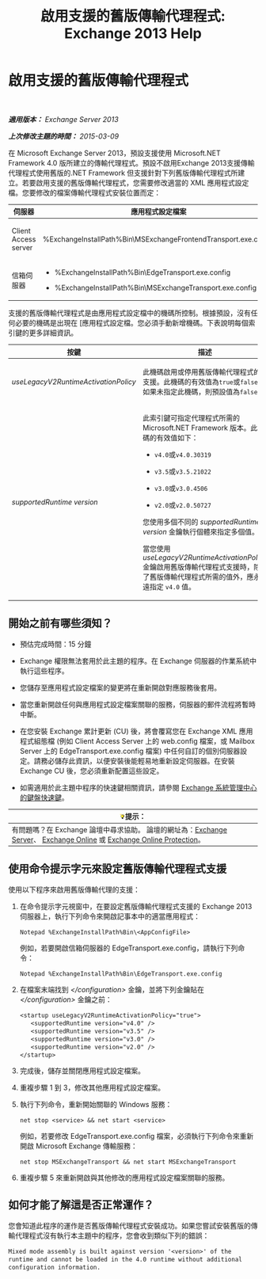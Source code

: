 ﻿---
title: '啟用支援的舊版傳輸代理程式: Exchange 2013 Help'
TOCTitle: 啟用支援的舊版傳輸代理程式
ms:assetid: 00617e87-7199-406e-b4a3-94378f657f1f
ms:mtpsurl: https://technet.microsoft.com/zh-tw/library/JJ591524(v=EXCHG.150)
ms:contentKeyID: 50472443
ms.date: 05/21/2018
mtps_version: v=EXCHG.150
ms.translationtype: MT
---

# 啟用支援的舊版傳輸代理程式

 

_**適用版本：** Exchange Server 2013_

_**上次修改主題的時間：** 2015-03-09_

在 Microsoft Exchange Server 2013，預設支援使用 Microsoft.NET Framework 4.0 版所建立的傳輸代理程式。預設不啟用Exchange 2013支援傳輸代理程式使用舊版的.NET Framework 但支援針對下列舊版傳輸代理程式所建立。若要啟用支援的舊版傳輸代理程式，您需要修改適當的 XML 應用程式設定檔。您要修改的檔案傳輸代理程式安裝位置而定：


<table>
<colgroup>
<col style="width: 33%" />
<col style="width: 33%" />
<col style="width: 33%" />
</colgroup>
<thead>
<tr class="header">
<th>伺服器</th>
<th>應用程式設定檔案</th>
<th>Microsoft Windows 服務</th>
</tr>
</thead>
<tbody>
<tr class="odd">
<td><p>Client Access server</p></td>
<td><p>%ExchangeInstallPath%Bin\MSExchangeFrontendTransport.exe.config</p></td>
<td><p>Microsoft Exchange 前端傳輸 (MSExchangeFrontendTransport)</p></td>
</tr>
<tr class="even">
<td><p>信箱伺服器</p></td>
<td><ul>
<li><p>%ExchangeInstallPath%Bin\EdgeTransport.exe.config</p></li>
<li><p>%ExchangeInstallPath%Bin\MSExchangeTransport.exe.config</p></li>
</ul></td>
<td><p>Microsoft Exchange Transport (MSExchangeTransport)</p></td>
</tr>
</tbody>
</table>


支援的舊版傳輸代理程式是由應用程式設定檔中的機碼所控制。根據預設，沒有任何必要的機碼是出現在 \[應用程式設定檔。您必須手動新增機碼。下表說明每個索引鍵的更多詳細資訊。


<table>
<colgroup>
<col style="width: 50%" />
<col style="width: 50%" />
</colgroup>
<thead>
<tr class="header">
<th>按鍵</th>
<th>描述</th>
</tr>
</thead>
<tbody>
<tr class="odd">
<td><p><em>useLegacyV2RuntimeActivationPolicy</em></p></td>
<td><p>此機碼啟用或停用舊版傳輸代理程式的支援。此機碼的有效值為<code>true</code>或<code>false</code>。如果未指定此機碼，則預設值為<code>false</code>。</p></td>
</tr>
<tr class="even">
<td><p><em>supportedRuntime version</em></p></td>
<td><p>此索引鍵可指定代理程式所需的 Microsoft.NET Framework 版本。此機碼的有效值如下：</p>
<ul>
<li><p><code>v4.0</code>或<code>v4.0.30319</code></p></li>
<li><p><code>v3.5</code>或<code>v3.5.21022</code></p></li>
<li><p><code>v3.0</code>或<code>v3.0.4506</code></p></li>
<li><p><code>v2.0</code>或<code>v2.0.50727</code></p></li>
</ul>
<p>您使用多個不同的 <em>supportedRuntime version</em> 金鑰執行個體來指定多個值。</p>
<p>當您使用 <em>useLegacyV2RuntimeActivationPolicy</em> 金鑰啟用舊版傳輸代理程式支援時，除了舊版傳輸代理程式所需的值外，應永遠指定 <code>v4.0</code> 值。</p></td>
</tr>
</tbody>
</table>


## 開始之前有哪些須知？

  - 預估完成時間：15 分鐘

  - Exchange 權限無法套用於此主題的程序。在 Exchange 伺服器的作業系統中執行這些程序。

  - 您儲存至應用程式設定檔案的變更將在重新開啟對應服務後套用。

  - 當您重新開啟任何與應用程式設定檔案關聯的服務，伺服器的郵件流程將暫時中斷。

  - 在您安裝 Exchange 累計更新 (CU) 後，將會覆寫您在 Exchange XML 應用程式組態檔 (例如 Client Access Server 上的 web.config 檔案，或 Mailbox Server 上的 EdgeTransport.exe.config 檔案) 中任何自訂的個別伺服器設定。請務必儲存此資訊，以便安裝後能輕易地重新設定伺服器。在安裝 Exchange CU 後，您必須重新配置這些設定。

  - 如需適用於此主題中程序的快速鍵相關資訊，請參閱 [Exchange 系統管理中心的鍵盤快速鍵](keyboard-shortcuts-in-the-exchange-admin-center-exchange-online-protection-help.md)。

<table>
<thead>
<tr class="header">
<th><img src="images/Bb124558.tip(EXCHG.150).gif" title="提示" alt="提示" />提示：</th>
</tr>
</thead>
<tbody>
<tr class="odd">
<td>有問題嗎？在 Exchange 論壇中尋求協助。 論壇的網址為：<a href="https://go.microsoft.com/fwlink/p/?linkid=60612">Exchange Server</a>、 <a href="https://go.microsoft.com/fwlink/p/?linkid=267542">Exchange Online</a> 或 <a href="https://go.microsoft.com/fwlink/p/?linkid=285351">Exchange Online Protection</a>。</td>
</tr>
</tbody>
</table>


## 使用命令提示字元來設定舊版傳輸代理程式支援

使用以下程序來啟用舊版傳輸代理的支援：

1.  在命令提示字元視窗中，在要設定舊版傳輸代理程式支援的 Exchange 2013 伺服器上，執行下列命令來開啟記事本中的適當應用程式：
    
        Notepad %ExchangeInstallPath%Bin\<AppConfigFile>
    
    例如，若要開啟信箱伺服器的 EdgeTransport.exe.config，請執行下列命令：
    
        Notepad %ExchangeInstallPath%Bin\EdgeTransport.exe.config

2.  在檔案末端找到 *\</configuration\>* 金鑰，並將下列金鑰貼在 *\</configuration\>* 金鑰之前：
    
        <startup useLegacyV2RuntimeActivationPolicy="true">
           <supportedRuntime version="v4.0" />
           <supportedRuntime version="v3.5" />
           <supportedRuntime version="v3.0" />
           <supportedRuntime version="v2.0" />
        </startup>

3.  完成後，儲存並關閉應用程式設定檔案。

4.  重複步驟 1 到 3，修改其他應用程式設定檔案。

5.  執行下列命令，重新開始關聯的 Windows 服務：
    
        net stop <service> && net start <service>
    
    例如，若要修改 EdgeTransport.exe.config 檔案，必須執行下列命令來重新開啟 Microsoft Exchange 傳輸服務：
    
        net stop MSExchangeTransport && net start MSExchangeTransport

6.  重複步驟 5 來重新開啟與其他修改的應用程式設定檔案關聯的服務。

## 如何才能了解這是否正常運作？

您會知道此程序的運作是否舊版傳輸代理程式安裝成功。如果您嘗試安裝舊版的傳輸代理程式沒有執行本主題中的程序，您會收到類似下列的錯誤：

    Mixed mode assembly is built against version '<version>' of the runtime and cannot be loaded in the 4.0 runtime without additional configuration information.

